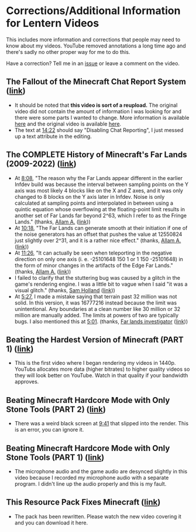 # Corrections/Additional Information for Lentern Videos
This includes more information and corrections that people may need to know about my videos. YouTube removed annotations a long time ago and there's sadly  no other proper way for me to do this.

Have a correction? Tell me in an [issue](https://github.com/Lentern/Corrections/issues) or leave a comment on the video.

## The Fallout of the Minecraft Chat Report System ([link](https://www.youtube.com/watch?v=qnAt-bOY1_8))
* It should be noted that **this video is sort of a reupload.** The original video did not contain the amount of information I was looking for and there were some parts I wanted to change. More information is available [here](https://www.youtube.com/post/UgkxSdi6waQMUD10uN04ajVLNJJzz4CZH84F) and the original video is available [here](https://www.youtube.com/watch?v=Twnj0t-neqo).
* The text at [14:22](https://www.youtube.com/watch?v=qnAt-bOY1_8&t=862s) should say "Disabling Chat Reporting", I just messed up a text attribute in the editing.

## The COMPLETE History of Minecraft's Far Lands (2009-2022) ([link](https://www.youtube.com/watch?v=ExqfNJivDYA))
* At [8:08](https://www.youtube.com/watch?v=ExqfNJivDYA&t=488s), "The reason why the Far Lands appear different in the earlier Infdev build was because the interval between sampling points on the Y axis was most likely 4 blocks like on the X and Z axes, and it was only changed to 8 blocks on the Y axis later in Infdev. Noise is only calculated at sampling points and interpolated in between using a quintic equation whose overflowing at the floating-point limit results in another set of Far Lands far beyond 2^63, which I refer to as the Fringe Lands." (thanks, [Allam A.](https://www.youtube.com/channel/UC4B9cOO6KxTDVnnbvRbDJGw) ([link](https://www.youtube.com/watch?v=ExqfNJivDYA&lc=Ugz83mbqQ9myVhaOWmx4AaABAg)))
* At [10:18](https://www.youtube.com/watch?v=ExqfNJivDYA&t=618s), "The Far Lands can generate smooth at their initiation if one of the noise generators has an offset that pushes the value at 12550824 just slightly over 2^31, and it is a rather nice effect." (thanks, [Allam A.](https://www.youtube.com/channel/UC4B9cOO6KxTDVnnbvRbDJGw) ([link](https://www.youtube.com/watch?v=ExqfNJivDYA&lc=Ugz83mbqQ9myVhaOWmx4AaABAg)))
* At [11:26](https://www.youtube.com/watch?v=ExqfNJivDYA&t=686s), "It can actually be seen when teleporting in the negative direction on only one axis (i. e. -25101648 150 1 or 1 150 -25101648) in the form of minor changes in the artifacts of the Edge Far Lands." (thanks, [Allam A.](https://www.youtube.com/channel/UC4B9cOO6KxTDVnnbvRbDJGw) ([link](https://www.youtube.com/watch?v=ExqfNJivDYA&lc=Ugz83mbqQ9myVhaOWmx4AaABAg)))
* I failed to clarify that the stuttering bug was caused by a glitch in the game's rendering engine. I was a little bit to vague when I said "it was a visual glitch." (thanks, [Sam Holland](https://www.youtube.com/channel/UCDAlBb_gXZKOilekvtGjBWg) ([link](https://www.youtube.com/watch?v=ExqfNJivDYA&lc=UgzzKxnBXXG3cvBIubt4AaABAg)))
* At [5:27](https://www.youtube.com/watch?v=ExqfNJivDYA&t=327s), I made a mistake saying that terrain past 32 million was not solid. In this version, it was 16777216 instead because the limit was unintentional. Any boundaries at a clean number like 30 million or 32 million are manually added. The limits at powers of two are typically bugs. I also mentioned this at [5:01](https://www.youtube.com/watch?v=ExqfNJivDYA&t=301s). (thanks, [Far lands investigator](https://www.youtube.com/channel/UCrMgOfAQSf2cmgf0DVMC3lA) ([link](https://www.youtube.com/watch?v=ExqfNJivDYA&lc=UgxphaFi3-4fR2FKpBl4AaABAg)))

## Beating the Hardest Version of Minecraft (PART 1) ([link](https://www.youtube.com/watch?v=iy1t-AnpFGY))
* This is the first video where I began rendering my videos in 1440p. YouTubs allocates more data (higher bitrates) to higher quality videos so they will look better on YouTube. Watch in that quality if your bandwidth approves.

## Beating Minecraft Hardcore Mode with Only Stone Tools (PART 2) ([link](https://www.youtube.com/watch?v=yJpjw3mq_SI))
* There was a weird black screen at [9:41](https://www.youtube.com/watch?v=yJpjw3mq_SI&t=581s) that slipped into the render. This is an error, you can ignore it.

## Beating Minecraft Hardcore Mode with Only Stone Tools (PART 1) ([link](https://www.youtube.com/watch?v=ner8qSl9-jE))
* The microphone audio and the game audio are desynced slightly in this video because I recorded my microphone audio with a separate program. I didn't line up the audio properly and this is my fault.

## This Resource Pack Fixes Minecraft ([link](https://www.youtube.com/watch?v=x8CY5Kjfefg))
* The pack has been rewritten. Please watch the new video covering it and you can download it here.
